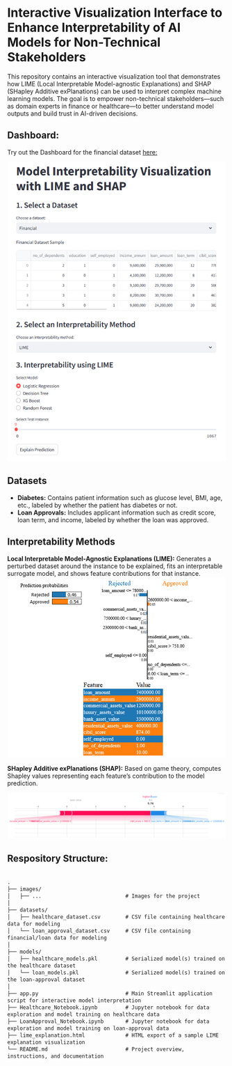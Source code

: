 
# Interactive Visualization Interface to Enhance Interpretability of AI Models for Non-Technical Stakeholders

This repository contains an interactive visualization tool that demonstrates how LIME (Local Interpretable Model-agnostic Explanations) and SHAP (SHapley Additive exPlanations) can be used to interpret complex machine learning models. The goal is to empower non-technical stakeholders—such as domain experts in finance or healthcare—to better understand model outputs and build trust in AI-driven decisions.

## Dashboard:
Try out the Dashboard for the financial dataset [here:](https://huggingface.co/spaces/AseemD/InterpretableML)

![dashboard](images/app_demo.png)

## Datasets

* **Diabetes:** Contains patient information such as glucose level, BMI, age, etc., labeled by whether the patient has diabetes or not.
* **Loan Approvals:** Includes applicant information such as credit score, loan term, and income, labeled by whether the loan was approved.


## Interpretability Methods

**Local Interpretable Model-Agnostic Explanations (LIME):**
Generates a perturbed dataset around the instance to be explained, fits an interpretable surrogate model, and shows feature contributions for that instance.
![lime](images/lime.png)

**SHapley Additive exPlanations (SHAP):**
Based on game theory, computes Shapley values representing each feature’s contribution to the model prediction.

![shap](images/shap.png)


## Respository Structure:


```

.
├── images/
│   ├── ...                           # Images for the project
│
├── datasets/
│   ├── healthcare_dataset.csv        # CSV file containing healthcare data for modeling
│   └── loan_approval_dataset.csv     # CSV file containing financial/loan data for modeling
│
├── models/
│   ├── healthcare_models.pkl         # Serialized model(s) trained on the healthcare dataset
│   └── loan_models.pkl               # Serialized model(s) trained on the loan-approval dataset
│
├── app.py                            # Main Streamlit application script for interactive model interpretation
├── Healthcare_Notebook.ipynb         # Jupyter notebook for data exploration and model training on healthcare data
├── LoanApproval_Notebook.ipynb       # Jupyter notebook for data exploration and model training on loan-approval data
├── lime_explanation.html             # HTML export of a sample LIME explanation visualization
└── README.md                         # Project overview, instructions, and documentation

```
